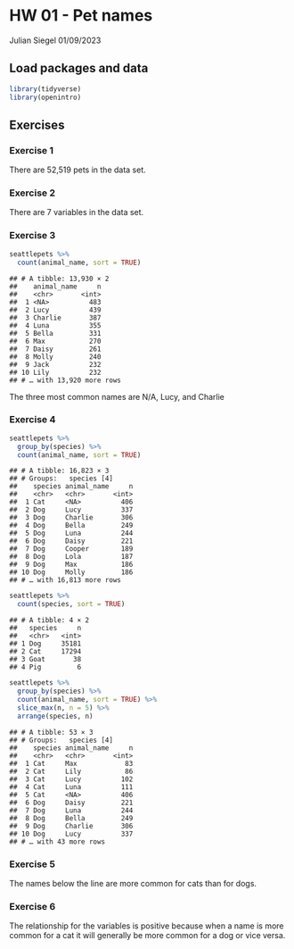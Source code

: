 HW 01 - Pet names
================
Julian Siegel
01/09/2023

## Load packages and data

``` r
library(tidyverse)
library(openintro)
```

## Exercises

### Exercise 1

There are 52,519 pets in the data set.

### Exercise 2

There are 7 variables in the data set.

### Exercise 3

``` r
seattlepets %>%
  count(animal_name, sort = TRUE)
```

    ## # A tibble: 13,930 × 2
    ##    animal_name     n
    ##    <chr>       <int>
    ##  1 <NA>          483
    ##  2 Lucy          439
    ##  3 Charlie       387
    ##  4 Luna          355
    ##  5 Bella         331
    ##  6 Max           270
    ##  7 Daisy         261
    ##  8 Molly         240
    ##  9 Jack          232
    ## 10 Lily          232
    ## # … with 13,920 more rows

The three most common names are N/A, Lucy, and Charlie

### Exercise 4

``` r
seattlepets %>% 
  group_by(species) %>%
  count(animal_name, sort = TRUE)
```

    ## # A tibble: 16,823 × 3
    ## # Groups:   species [4]
    ##    species animal_name     n
    ##    <chr>   <chr>       <int>
    ##  1 Cat     <NA>          406
    ##  2 Dog     Lucy          337
    ##  3 Dog     Charlie       306
    ##  4 Dog     Bella         249
    ##  5 Dog     Luna          244
    ##  6 Dog     Daisy         221
    ##  7 Dog     Cooper        189
    ##  8 Dog     Lola          187
    ##  9 Dog     Max           186
    ## 10 Dog     Molly         186
    ## # … with 16,813 more rows

``` r
seattlepets %>%
  count(species, sort = TRUE)
```

    ## # A tibble: 4 × 2
    ##   species     n
    ##   <chr>   <int>
    ## 1 Dog     35181
    ## 2 Cat     17294
    ## 3 Goat       38
    ## 4 Pig         6

``` r
seattlepets %>% 
  group_by(species) %>%
  count(animal_name, sort = TRUE) %>% 
  slice_max(n, n = 5) %>% 
  arrange(species, n)
```

    ## # A tibble: 53 × 3
    ## # Groups:   species [4]
    ##    species animal_name     n
    ##    <chr>   <chr>       <int>
    ##  1 Cat     Max            83
    ##  2 Cat     Lily           86
    ##  3 Cat     Lucy          102
    ##  4 Cat     Luna          111
    ##  5 Cat     <NA>          406
    ##  6 Dog     Daisy         221
    ##  7 Dog     Luna          244
    ##  8 Dog     Bella         249
    ##  9 Dog     Charlie       306
    ## 10 Dog     Lucy          337
    ## # … with 43 more rows

### Exercise 5

The names below the line are more common for cats than for dogs.

### Exercise 6

The relationship for the variables is positive because when a name is
more common for a cat it will generally be more common for a dog or vice
versa.
